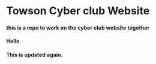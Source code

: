 # Towson Cyber club Website

#### this is a repo to work on the cyber club website together 

#### Hello 


#### This is updated again.

